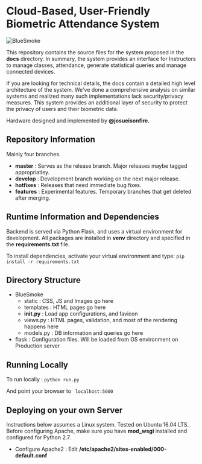 #  Cloud-Based, User-Friendly Biometric Attendance System

![BlueSmoke](/app/static/img/favicon.ico?raw=true "Optional Title")

This repository contains the source files for the system proposed in the __docs__ directory. In summary, the system provides an interface for Instructors to manage classes, attendance, generate statistical queries and manage connected devices.

If you are looking for technical details, the docs contain a detailed high level architecture of the system. We've done a comprehensive analysis on similar systems and realized many such implementations lack security/privacy measures. This system provides an additional layer of security to protect the privacy of users and their biometric data.

Hardware designed and implemented by **@josueisonfire.**

## Repository Information

Mainly four branches.
 
* __master__   : Serves as the release branch. Major releases maybe tagged appropriatley.
* __develop__  : Development branch working on the next major release.
* __hotfixes__ : Releases that need immediate bug fixes.
* __features__ : Experimental features. Temporary branches that get deleted after merging.

## Runtime Information and Dependencies 

Backend is served via Python Flask, and uses a virtual environment for development. All packages are installed in __venv__ directory and specified in the __requirements.txt__ file.

To install dependencies, activate your virtual environment and type:
```pip install -r requirements.txt```

## Directory Structure

* BlueSmoke 
	* static 		: CSS, JS and Images go here
	* templates 	: HTML pages go here
	* __init.py__	: Load app configurations, and favicon
	* views.py 		: HTML pages, validation, and most of the rendering happens here
	* models.py		: DB information and queries go here
* flask : Configuration files. Will be loaded from OS environment on Production server

## Running Locally

To run locally : ```python run.py```

And point your browser to ``` localhost:5000```


## Deploying on your own Server

Instructions below assumes a Linux system. Tested on Ubuntu 16.04 LTS.
Before configuring Apache, make sure you have __mod_wsgi__ installed and configured for Python 2.7.

* Configure Apache2 : Edit __/etc/apache2/sites-enabled/000-default.conf__

